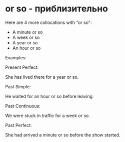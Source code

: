 # or so - приблизительно

Here are 4 more collocations with "or so":

- A minute or so
- A week or so
- A year or so
- An hour or so

Examples:

Present Perfect:

She has lived there for a year or so.

Past Simple:

He waited for an hour or so before leaving.

Past Continuous:

We were stuck in traffic for a week or so.

Past Perfect:

She had arrived a minute or so before the show started.
